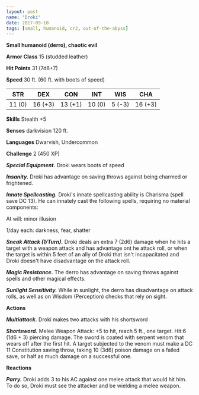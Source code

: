 ```yaml
---
layout: post
name: "Droki"
date: 2017-09-10
tags: [small, humanoid, cr2, out-of-the-abyss]
---
```


**Small humanoid (derro), chaotic evil**

**Armor Class** 15 (studded leather)

**Hit Points** 31 (7d6+7)

**Speed** 30 ft. (60 ft. with boots of speed)

|   STR   |   DEX   |   CON   |   INT   |   WIS   |   CHA   |
|:-----:|:-----:|:-----:|:-----:|:-----:|:-----:|
| 11 (0) | 16 (+3) | 13 (+1) | 10 (0) | 5 (-3) | 16 (+3) |

**Skills** Stealth +5

**Senses** darkvision 120 ft.

**Languages** Dwarvish, Undercommon

**Challenge** 2 (450 XP)

***Special Equipment.*** Droki wears boots of speed

***Insanity.*** Droki has advantage on saving throws against being charmed or frightened.

***Innate Spellcasting.*** Droki's innate spellcasting ability is Charisma (spell save DC 13). He can innately cast the following spells, requiring no material components:

At will: minor illusion

1/day each: darkness, fear, shatter

***Sneak Attack (1/Turn).*** Droki deals an extra 7 (2d6) damage when he hits a target with a weapon attack and has advantage ont he attack roll, or when the target is within 5 feet of an ally of Droki that isn't incapacitated and Droki doesn't have disadvantage on the attack roll.

***Magic Resistance.*** The derro has advantage on saving throws against spells and other magical effects.

***Sunlight Sensitivity.*** While in sunlight, the derro has disadvantage on attack rolls, as well as on Wisdom (Perception) checks that rely on sight.

**Actions**

***Multiattack.*** Droki makes two attacks with his shortsword

***Shortsword.*** Melee Weapon Attack: +5 to hit, reach 5 ft., one target. Hit:6 (1d6 + 3) piercing damage. The sword is coated with serpent venom that wears off after the first hit. A target subjected to the venom must make a DC 11 Constitution saving throw, taking 10 (3d6) poison damage on a failed save, or half as much damage on a successful one.

**Reactions**

***Parry.*** Droki adds 3 to his AC against one melee attack that would hit him. To do so, Droki must see the attacker and be wielding a melee weapon.

